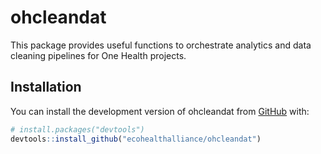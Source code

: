 
<!-- README.md is generated from README.Rmd. Please edit that file -->

# ohcleandat

<!-- badges: start -->
<!-- badges: end -->

This package provides useful functions to orchestrate analytics and data
cleaning pipelines for One Health projects.

## Installation

You can install the development version of ohcleandat from
[GitHub](https://github.com/ecohealthalliance/ohcleandat) with:

``` r
# install.packages("devtools")
devtools::install_github("ecohealthalliance/ohcleandat")
```
